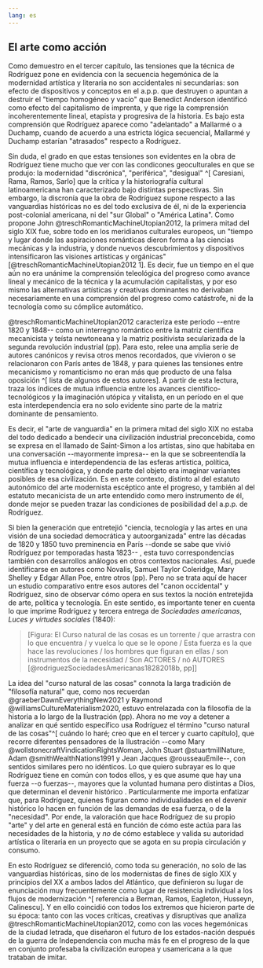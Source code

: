 ```yaml
---
lang: es
---
```


## El arte como acción

Como demuestro en el tercer capítulo, las tensiones que la técnica de Rodríguez pone en evidencia con la secuencia hegemónica de la modernidad artística y literaria no son accidentales ni secundarias: son efecto de dispositivos y conceptos en el a.p.p. que destruyen o apuntan a destruir el "tiempo homogéneo y vacío" que Benedict Anderson identificó como efecto del capitalismo de imprenta, y que rige la comprensión incoherentemente lineal, etapista y progresiva de la historia. Es bajo esta comprensión que Rodríguez aparece como "adelantado" a Mallarmé o a Duchamp, cuando de acuerdo a una estricta lógica secuencial, Mallarmé y Duchamp estarían "atrasados" respecto a Rodríguez. 

Sin duda, el grado en que estas tensiones son evidentes en la obra de Rodríguez tiene mucho que ver con las condicones geoculturales en que se produjo: la modernidad "discrónica", "periférica", "desigual"  ^[ Caresiani, Rama, Ramos, Sarlo] que la crítica y la historiografía cultural latinoamericana han caracterizado bajo distintas perspectivas. Sin embargo, la discronía que la obra de Rodríguez supone respecto a las vanguardias históricas no es del todo exclusiva de él, ni de la experiencia post-colonial americana, ni del "sur Global" o "América Latina". Como propone John @treschRomanticMachineUtopian2012, la primera mitad del siglo XIX fue, sobre todo en los meridianos culturales europeos, un "tiempo y lugar donde las aspiraciones románticas dieron forma a las ciencias mecánicas y la industria, y donde nuevos descubrimientos y dispositivos intensificaron las visiones artísticas y orgánicas" [@treschRomanticMachineUtopian2012 1]. Es decir, fue un tiempo en el que aún no era unánime la comprensión teleológica del progreso como avance lineal y mecánico de la técnica y la acumulación capitalistas, y por eso mismo las alternativas artísticas y creativas dominantes no derivaban necesariamente en una comprensión del progreso como catástrofe, ni de la tecnología como su cómplice automático.

@treschRomanticMachineUtopian2012 caracteriza este periodo --entre 1820 y 1848-- como un interregno romántico entre la matriz científica mecanicista y teísta newtoneana y la matriz positivista secularizada de la segunda revolución industrial (pp).  Para esto, relee una amplia serie de autores canónicos y revisa  otros menos recordados, que vivieron o se relacionaron con París antes de 1848, y para quienes las tensiones entre mecanicismo y romanticismo no eran más que producto de una falsa oposición ^[ lista de algunos de estos autores]. A partir de esta lectura, traza los índices de mutua influencia entre los avances científico-tecnológicos y la imaginación utópica y vitalista, en un período en el que esta interdependencia era no solo evidente sino parte de la matriz dominante de pensamiento. 

Es decir, el "arte de vanguardia" en la primera mitad del siglo XIX no estaba del todo dedicado a bendecir  una civilización industrial preconcebida, como se expresa en el llamado de Saint-Simon a los artistas, sino que habitaba en una conversación --mayormente impresa-- en la que se sobreentendía la mutua influencia e interdependencia de las esferas artística, política, científica y tecnológica, y donde parte del objeto era imaginar variantes posibles de esa civilización. Es en este contexto, distinto al del estatuto autonómico del arte modernista escéptico ante el progreso, y también al del estatuto mecanicista de un arte entendido como mero instrumento de él, donde mejor se pueden trazar las condiciones de posibilidad del a.p.p. de Rodríguez.

Si bien la generación que entretejió "ciencia, tecnología y las artes en una visión de una sociedad democrática y autoorganizada" entre las décadas de 1820 y 1850 tuvo preminencia en París --donde se sabe que vivió Rodríguez por temporadas hasta 1823-- , esta tuvo correspondencias también con desarrollos análogos en otros contextos nacionales. Así, puede identificarse en autores como  Novalis, Samuel Taylor Coleridge, Mary Shelley y Edgar Allan Poe, entre otros (pp). Pero no se trata aquí de hacer un estudio comparativo entre esos autores del "canon occidental" y Rodríguez, sino de observar cómo opera en sus textos la noción entretejida de arte, política y tecnología. En este sentido, es importante tener en cuenta lo que imprime Rodríguez y tercera entrega de *Sociedades americanas*, *Luces y virtudes sociales* (1840):

>[Figura: El Curso natural de las cosas es un torrente / que arrastra con lo que encuentra / y vuelca lo que se le opone / Esta fuerza es la que hace las revoluciones / los hombres que figuran en ellas / son instrumentos de la necesidad / Son ACTORES / nó AUTORES [@rodriguezSociedadesAmericanas18282018b, pp]]

La idea del "curso natural de las cosas" connota la larga tradición de "filosofía natural" que, como nos recuerdan @graeberDawnEverythingNew2021 y Raymond @williamsCultureMaterialism2020, estuvo entrelazada  con la filosofía de la historia a lo largo de la Ilustración (pp). Ahora no me voy a detener a analizar en qué sentido específico usa Rodríguez el término "curso natural de las cosas"^[ cuándo lo haré; creo que en el tercer y cuarto capítulo], que recorre diferentes pensadores de la Ilustración --como Mary @wollstonecraftVindicationRightsWoman, John Stuart @stuartmillNature, Adam @smithWealthNations1991 y Jean Jacques @rousseauEmile--, con sentidos similares pero no idénticos. Lo que quiero subrayar es lo que Rodríguez tiene en común con todos ellos, y es que asume que hay una fuerza --o fuerzas--, mayores que la voluntad humana pero distintas a Dios, que determinan el devenir histórico . Particularmente me importa enfatizar que, para Rodríguez, quienes figuran como individualidades en el devenir histórico lo hacen en función de las demandas de esa fuerza, o de la "necesidad". Por ende, la valoración que hace Rodríguez de su propio "arte" y del arte en general está en función de cómo este actúa para las necesidades de la historia, y *no* de cómo establece y valida su autoridad artística o literaria en un proyecto que se agota en su propia circulación y consumo. 

En esto Rodríguez se diferenció, como toda su generación, no solo de las vanguardias históricas, sino de los modernistas de fines de siglo XIX y principios del XX a ambos lados del Atlántico, que definieron su lugar de enunciación muy frecuentemente como lugar de resistencia individual a los flujos de modernización ^[ referencia a Berman, Ramos, Eagleton, Husseyn, Calinescu]. Y en ello coincidió con todos los extremos que hicieron parte de su época: tanto con las voces críticas, creativas y disruptivas que analiza @treschRomanticMachineUtopian2012, como con las voces hegemónicas de la ciudad letrada, que diseñaron el futuro de los estados-nación después de la guerra de Independencia con mucha más fe en el progreso de la que en conjunto profesaba la civilización europea y usamericana a la que trataban de imitar.